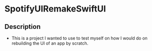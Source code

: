 # SpotifyUIRemakeSwiftUI
## Description
 - This is a project I wanted to use to test myself on how I would do on rebuilding the UI of an app by scratch.

